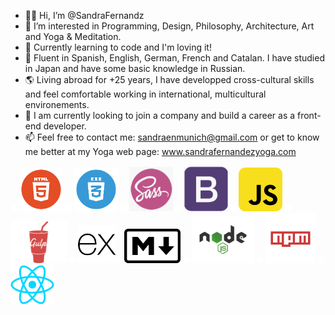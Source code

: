 - 👋🏽 Hi, I’m @SandraFernandz
- 💎 I’m interested in Programming, Design, Philosophy, Architecture, Art and Yoga & Meditation.
- 💫 Currently learning to code and I'm loving it!
- 💬 Fluent in Spanish, English, German, French and Catalan. I have studied in Japan and have some basic knowledge in Russian.
- 🌎 Living abroad for +25 years, I have developped cross-cultural skills and feel comfortable working in international, multicultural        environements.
- 👀 I am currently looking to join a company and build a career as a front-end developer.
- 📫 Feel free to contact me: sandraenmunich@gmail.com or get to know me better at my Yoga web page: www.sandrafernandezyoga.com

<img src="images/space.png" width=10> <img src="images/html.png" width=70> <img src="images/space.png" width=10> <img src="images/CSS.png" width=70> <img src="images/space.png" width=10> <img src="images/sass.png" width=70> <img src="images/space.png" width =10> <img src="images/bootstrap.png" width=70> <img src="images/space.png" width = 10> 
<img src="images/javascript.png" width= 70> <img src="images/space.png" width=10> <img src="images/gulp-logo.png" width= 90>
<img src="images/space.png" width=10> <img src="images/ex.png" width = 60><img src="images/space.png" width=10> <img src="images/markdown.png" width=90> <img src="images/space.png" width=10> <img src="images/node.png" width= 100> <img src="images/space.png" width=10> <img src="images/npm.png" width = 80> <img src="images/space.png" width=10> 
<img src="images/react.png" width = 70> 
 


<!---
SandraFernandz/SandraFernandz is a ✨ special ✨ repository because its `README.md` (this file) appears on your GitHub profile.
You can click the Preview link to take a look at your changes.
--->
